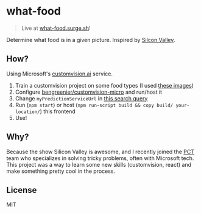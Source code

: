 # what-food

> Live at [what-food.surge.sh](https://what-food.surge.sh)!

Determine what food is in a given picture. Inspired by [Silcon Valley](https://www.youtube.com/watch?v=ACmydtFDTGs).

## How?

Using Microsoft's [customvision.ai](https://customvision.ai) service.

1) Train a customvision project on some food types (I used [these images](./ai_training))
2) Configure [bengreenier/customvision-micro](https://github.com/bengreenier/customvision-micro) and run/host it
3) Change `myPredictionServiceUrl` in [this search query](https://github.com/bengreenier/what-food/search?utf8=%E2%9C%93&q=myPredictionServiceUrl)
4) Run (`npm start`) or host (`npm run-script build && copy build/ your-location/`) this frontend
5) Use!

## Why?

Because the show Silicon Valley is awesome, and I recently joined the [PCT](https://github.com/catalystcode) team who specializes
in solving tricky problems, often with Microsoft tech. This project was a way to learn some new skills (customvision, react)
and make something pretty cool in the process.

## License

MIT